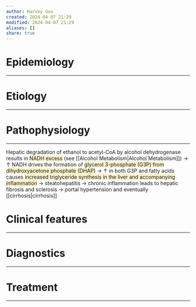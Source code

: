 ```yaml
---
author: Harvey Guo
created: 2024-04-07 21:29
modified: 2024-04-07 21:29
aliases: []
share: true
---
```

# Epidemiology
---


# Etiology
---


# Pathophysiology
---
Hepatic degradation of ethanol to acetyl-CoA by alcohol dehydrogenase results in <span style="background:rgba(240, 200, 0, 0.2)">NADH excess</span> (see [[Alcohol Metabolism|Alcohol Metabolism]]) → ↑ NADH drives the formation of <span style="background:rgba(240, 200, 0, 0.2)">glycerol 3-phosphate (G3P) from dihydroxyacetone phosphate (DHAP)</span> → ↑ in both G3P and fatty acids causes <span style="background:rgba(240, 200, 0, 0.2)">increased triglyceride synthesis in the liver and accompanying inflammation</span> → steatohepatitis → chronic inflammation leads to hepatic fibrosis and sclerosis → portal hypertension and eventually [[cirrhosis|cirrhosis]]

# Clinical features
---


# Diagnostics
---


# Treatment
---

